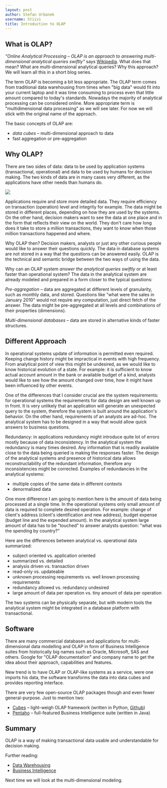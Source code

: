 ```yaml
---
layout: post
author: Stefan Urbanek
username: Stiivi
title: Introduction to OLAP
---
```


What is OLAP?
-------------

*"Online Analytical Processing – OLAP is an approach to answering
multi-dimensional analytical queries swiftly"* says
[Wikipedia](http://en.wikipedia.org/wiki/Online_analytical_processing). What
does that mean? What are multi-dimensional analytical queries? Why this
approach? We will learn all this in a short blog series.

The term OLAP is becoming a bit less appropriate. The OLAP term comes from
traditional data warehousing from times when "big data" would fit into your
current laptop and it was time consuming to process even that little
amount compared to today's standards. Nowadays the majority of analytical
processing can be considered online. More appropriate term is
"multidimensional data processing" as we will see later. For now we will stick
with the original name of the approach.

The basic concepts of OLAP are:

* *data cubes* – multi-dimensional approach to data
* fast aggregation or pre-aggregation

Why OLAP?
---------

There are two sides of data: data to be used by application systems
(transactional, operational) and data to be used by humans for decision
making. The two kinds of data are in many cases very different, as the
applications have other needs than humans do.

![](/img/posts/olap-overview.png)

Applications require and store more detailed data. They require efficiency on
transaction (operation) level and integrity for example. The data might be
stored in different places, depending on how they are used by the systems. On
the other hand, decision makers want to see the data at one place and in the
form that reflects their view on the world. They don't care how long does it
take to store a million transactions, they want to know when those million
transactions happened and where.

Why OLAP then? Decision makers, analysts or just any other curious people would
like to answer their questions quickly. The data in database systems are not
stored in a way that the questions can be answered easily. OLAP is the
technical and semantic bridge between the two ways of using the data.

Why can an OLAP system *answer the analytical queries swiftly* or at least
faster than operational system? The data in the analytical system are already
modeled and prepared in a form closer to the typical questions:

*Pre-aggregation* – data are aggregated at different levels of granularity,
such as monthly data, and stored. Questions like "what were the sales in
January 2010" would not require any computation, just direct fetch of the
answer. The data might be pre-aggregated at all levels and combinations of
their properties (dimensions).

*Multi-dimensional databases* – data are stored in alternative kinds of
faster structures.

Different Approach
------------------

In operational systems update of information is permitted even required.
Keeping change history might be impractical in events with high frequency. From
analytical point of view this might be undesired, as we would like to know
historical evolution of a state. For example: it is sufficient to know actual
account amount in the bank or available budget of a kind, analysts would like
to see how the amount changed over time, how it might have been influenced by
other events.

One of the differences that I consider crucial are the system requirements:
for operational systems the requirements for data design are well known up in
front. It is very unlikely that an application will generate an unexpected
query to the system, therefore the system is built around the application's
behavior. On the other hand, requirements of an analysts are ad-hoc. The
analytical system has to be designed in a way that would allow quick answers
to business questions.

Redundancy: in applications redundancy might introduce quite lot of errors
mostly because of data inconsistency. In the analytical system the
redundancy is many times desired. Any information that is readily available close to
the data being queried is making the responses faster. The design of the
analytical systems and presence of historical data allows reconstructability of
the redundant information, therefore any inconsistencies might be corrected.
Examples of redundancies in the analytical systems:

* multiple copies of the same data in different contexts
* denormalized data

One more difference I am going to mention here is the amount of data being
processed at a single time. In the operational systems only small amount of data is
required to complete desired operation. For example: change of client's address
(client's identification and new address), budget expense (budget line and the
expended amount). In the analytical system large amount of data has to be
"touched" to answer analysts question: "what was the spending by country?"

Here are the differences between analytical vs. operational data summarized:

* subject oriented vs. application oriented
* summarized vs. detailed
* analysis driven vs. transaction driven
* read-only vs. updateable
* unknown processing requirements vs. well known processing requirements
* redundancy allowed vs. redundancy undesired
* large amount of data per operation vs. tiny amount of data per operation

The two systems can be physically separate, but with modern tools the
analytical system might be integrated in a database platform with
transactional.

Software
--------

There are many commercial databases and applications for multi-dimensional
data modelling and OLAP in form of Business Intelligence suites from
historically big names such as Oracle, Microsoft, SAS and others. Google for
"OLAP documentation" and company name to get the idea about their approach,
capabilities and features.

New trend is to have OLAP or OLAP-like systems as a service, were one imports
his data, the software transforms the data into data cubes and provides
reporting interface.

There are very few open-source OLAP packages though and even fewer
general-purpose. Just to mention two:

* [Cubes](http://cubes.databrewery.org) – light-weigh OLAP framework (written
  in Python, [Github](https://github.com/Stiivi/cubes))
* [Pentaho](http://www.pentaho.com) – full-featured Business Intelligence
  suite (written in Java)

Summary
-------

OLAP is a way of making transactional data usable and understandable for
decision making.


Further reading:

* [Data Warehousing](http://en.wikipedia.org/wiki/Data_warehousing)
* [Business Intelligence](http://en.wikipedia.org/wiki/Business_intelligence)

Next time we will look at the multi-dimensional modeling.


